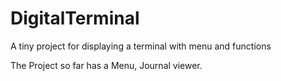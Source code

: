 # DigitalTerminal
A tiny project for displaying a terminal with menu and functions

The Project so far has a Menu, Journal viewer.